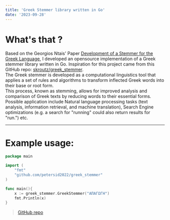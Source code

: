 ```yaml
---
title: 'Greek Stemmer library written in Go'
date: '2023-09-28'
---
```


# What's that ?
Based on the Georgios Ntais' Paper [Development of a Stemmer for the Greek Language](https://people.dsv.su.se/~hercules/papers/Ntais_greek_stemmer_thesis_final.pdf), I developed an opensource implementation of a Greek stemmer library written in Go. Inspiration for this project came from this GitHub repo: [skroutz/greek_stemmer](https://github.com/skroutz/greek_stemmer/). \
The Greek stemmer is developed as a computational linguistics tool that applies a set of rules and algorithms to transform inflected Greek words into their base or root form. \
This process, known as stemming, allows for improved analysis and comparison of Greek texts by reducing words to their essential forms. \
Possible application include Natural language processing tasks (text analysis, information retrieval, and machine translation), Search Engine optimizations (e.g. a search for "running" could also return results for "run.") etc. 

---

# Example usage:
```go
package main 

import (
    "fmt"
    "github.com/petersid2022/greek_stemmer"
)

func main(){
    x := greek_stemmer.GreekStemmer("ΑΠΑΓΩΓΗ")
    fmt.Println(x)
}
```
> [GitHub repo](https://github.com/petersid2022/greek_stemmer)
